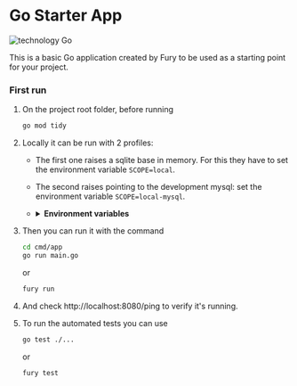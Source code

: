 # Go Starter App

![technology Go](https://img.shields.io/badge/technology-go-blue.svg)

This is a basic Go application created by Fury to be used as a starting point for your project.

### First run


1. On the project root folder, before running
    ```sh
    go mod tidy
    ```
2. Locally it can be run with 2 profiles:
    * The first one raises a sqlite base in memory. For this they have to set the environment variable `SCOPE=local`.
    * The second raises pointing to the development mysql: set the environment variable `SCOPE=local-mysql`.
    * <details><summary><b>Environment variables</b></summary>

        ```sh
        SCOPE=local-mysql;
        DB_MYSQL_DESAENV04_PMDEV_PMDEV_WPROD_USERNAME=🔥YOUR_DB_USER🔥;
        DB_MYSQL_DESAENV04_PMDEV_PMDEV_WPROD=🔥YOUR_DB_PASSWORD🔥;
        DB_MYSQL_DESAENV04_PMDEV_PMDEV_ENDPOINT=proxysql.master.meliseginf.com:6612
        ```
        </details>

3. Then you can run it with the command
    ```sh
    cd cmd/app
    go run main.go
    ```
    or
    ```sh
    fury run
    ```
4. And check http://localhost:8080/ping to verify it's running.
5. To run the automated tests you can use
    ```sh
    go test ./...
    ```
    or
    ```sh
    fury test
    ```
